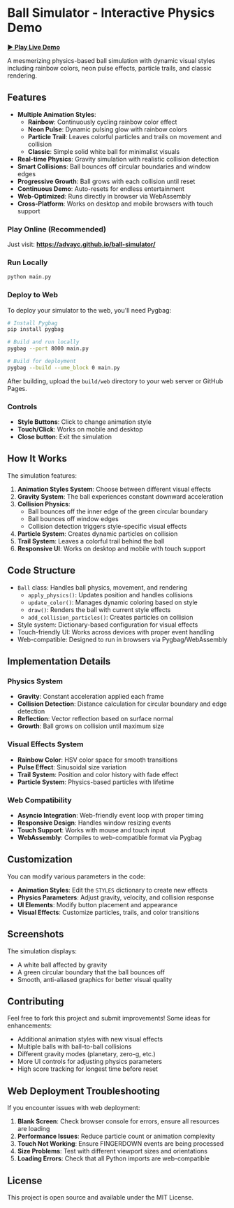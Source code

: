 # Ball Simulator - Interactive Physics Demo

 **[▶️ Play Live Demo](https://advayc.github.io/ball-simulator/)** 

A mesmerizing physics-based ball simulation with dynamic visual styles including rainbow colors, neon pulse effects, particle trails, and classic rendering.

## Features

- **Multiple Animation Styles**:
  - **Rainbow**: Continuously cycling rainbow color effect
  - **Neon Pulse**: Dynamic pulsing glow with rainbow colors
  - **Particle Trail**: Leaves colorful particles and trails on movement and collision
  - **Classic**: Simple solid white ball for minimalist visuals
- **Real-time Physics**: Gravity simulation with realistic collision detection
- **Smart Collisions**: Ball bounces off circular boundaries and window edges
- **Progressive Growth**: Ball grows with each collision until reset
- **Continuous Demo**: Auto-resets for endless entertainment
- **Web-Optimized**: Runs directly in browser via WebAssembly
- **Cross-Platform**: Works on desktop and mobile browsers with touch support

### Play Online (Recommended)
Just visit: **https://advayc.github.io/ball-simulator/**

### Run Locally
```bash
python main.py
```

### Deploy to Web
To deploy your simulator to the web, you'll need Pygbag:

```bash
# Install Pygbag
pip install pygbag

# Build and run locally
pygbag --port 8000 main.py

# Build for deployment
pygbag --build --ume_block 0 main.py
```

After building, upload the `build/web` directory to your web server or GitHub Pages.

### Controls

- **Style Buttons**: Click to change animation style
- **Touch/Click**: Works on mobile and desktop
- **Close button**: Exit the simulation

## How It Works

The simulation features:

1. **Animation Styles System**: Choose between different visual effects
2. **Gravity System**: The ball experiences constant downward acceleration
3. **Collision Physics**: 
   - Ball bounces off the inner edge of the green circular boundary
   - Ball bounces off window edges
   - Collision detection triggers style-specific visual effects
4. **Particle System**: Creates dynamic particles on collision
5. **Trail System**: Leaves a colorful trail behind the ball
6. **Responsive UI**: Works on desktop and mobile with touch support

## Code Structure

- `Ball` class: Handles ball physics, movement, and rendering
  - `apply_physics()`: Updates position and handles collisions
  - `update_color()`: Manages dynamic coloring based on style
  - `draw()`: Renders the ball with current style effects
  - `add_collision_particles()`: Creates particles on collision
- Style system: Dictionary-based configuration for visual effects
- Touch-friendly UI: Works across devices with proper event handling
- Web-compatible: Designed to run in browsers via Pygbag/WebAssembly

## Implementation Details

### Physics System
- **Gravity**: Constant acceleration applied each frame
- **Collision Detection**: Distance calculation for circular boundary and edge detection
- **Reflection**: Vector reflection based on surface normal
- **Growth**: Ball grows on collision until maximum size

### Visual Effects System
- **Rainbow Color**: HSV color space for smooth transitions
- **Pulse Effect**: Sinusoidal size variation
- **Trail System**: Position and color history with fade effect
- **Particle System**: Physics-based particles with lifetime

### Web Compatibility
- **Asyncio Integration**: Web-friendly event loop with proper timing
- **Responsive Design**: Handles window resizing events
- **Touch Support**: Works with mouse and touch input
- **WebAssembly**: Compiles to web-compatible format via Pygbag

## Customization

You can modify various parameters in the code:
- **Animation Styles**: Edit the `STYLES` dictionary to create new effects
- **Physics Parameters**: Adjust gravity, velocity, and collision response
- **UI Elements**: Modify button placement and appearance
- **Visual Effects**: Customize particles, trails, and color transitions

## Screenshots

The simulation displays:
- A white ball affected by gravity
- A green circular boundary that the ball bounces off
- Smooth, anti-aliased graphics for better visual quality

## Contributing

Feel free to fork this project and submit improvements! Some ideas for enhancements:
- Additional animation styles with new visual effects
- Multiple balls with ball-to-ball collisions
- Different gravity modes (planetary, zero-g, etc.)
- More UI controls for adjusting physics parameters
- High score tracking for longest time before reset

## Web Deployment Troubleshooting

If you encounter issues with web deployment:

1. **Blank Screen**: Check browser console for errors, ensure all resources are loading
2. **Performance Issues**: Reduce particle count or animation complexity
3. **Touch Not Working**: Ensure FINGERDOWN events are being processed
4. **Size Problems**: Test with different viewport sizes and orientations
5. **Loading Errors**: Check that all Python imports are web-compatible

## License

This project is open source and available under the MIT License.
